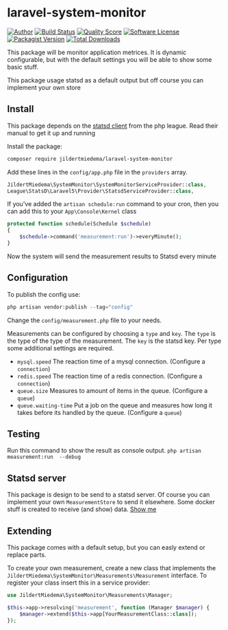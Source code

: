 # laravel-system-monitor

[![Author](http://img.shields.io/badge/author-@jildertmiedema-blue.svg?style=flat-square)](https://twitter.com/jildertmiedema)
[![Build Status](https://img.shields.io/travis/jildertmiedema/laravel-system-monitor/master.svg?style=flat-square)](https://travis-ci.org/jildertmiedema/laravel-system-monitor)
[![Quality Score](https://img.shields.io/scrutinizer/g/jildertmiedema/laravel-system-monitor.svg?style=flat-square)](https://scrutinizer-ci.com/g/jildertmiedema/laravel-system-monitor)
[![Software License](https://img.shields.io/badge/license-MIT-brightgreen.svg?style=flat-square)](LICENSE)
[![Packagist Version](https://img.shields.io/packagist/v/jildertmiedema/laravel-system-monitor.svg?style=flat-square)](https://packagist.org/packages/jildertmiedema/laravel-system-monitor)
[![Total Downloads](https://img.shields.io/packagist/dt/jildertmiedema/laravel-system-monitor.svg?style=flat-square)](https://packagist.org/packages/jildertmiedema/laravel-system-monitor)

This package will be monitor application metrices. 
It is dynamic configurable, but with the default settings you will be able to show some basic stuff.

This package usage statsd as a default output but off course you can implement your own store

## Install

This package depends on the [statsd client](https://github.com/thephpleague/statsd) from the php league. 
Read their manual to get it up and running

Install the package:
```sh
composer require jildertmiedema/laravel-system-monitor
```

Add these lines in the `config/app.php` file in the `providers` array.
```php
JildertMiedema\SystemMonitor\SystemMonitorServiceProvider::class,
League\StatsD\Laravel5\Provider\StatsdServiceProvider::class,
```

If you've added the `artisan schedule:run` command to your cron, then you can add this to your `App\Console\Kernel` class
```php
protected function schedule(Schedule $schedule)
{
    $schedule->command('measurement:run')->everyMinute();
}
```
Now the system will send the measurement results to Statsd every minute

## Configuration

To publish the config use:

```php
php artisan vendor:publish --tag="config"
```
Change the `config/measurement.php` file to your needs.

Measurements can be configured by choosing a `type` and `key`.
The `type` is the type of the type of the measurement.
The `key` is the statsd key.
Per type some additional settings are required. 

 * `mysql.speed` The reaction time of a mysql connection. (Configure a `connection`)
 * `redis.speed` The reaction time of a redis connection. (Configure a `connection`)
 * `queue.size` Measures to amount of items in the queue. (Configure a `queue`)
 * `queue.waiting-time` Put a job on the queue and measures how long it takes before its handled by the queue. (Configure a `queue`)

## Testing
Run this command to show the result as console output.
`php artisan measurement:run  --debug`

## Statsd server
This package is design to be send to a statsd server. 
Of course you can implement your own `MeasurementStore` to send it elsewhere.
Some docker stuff is created to receive (and show) data. [Show me](https://github.com/jildertmiedema/statsd-logging)

## Extending
This package comes with a default setup, but you can easly extend or replace parts.

To create your own measurement, create a new class that implements the `JildertMiedema\SystemMonitor\Measurements\Measurement` interface.
To register your class insert this in a service provider:
```php
use JildertMiedema\SystemMonitor\Measurements\Manager;

$this->app->resolving('measurement', function (Manager $manager) {
    $manager->extend($this->app[YourMeasurementClass::class]);
});
```